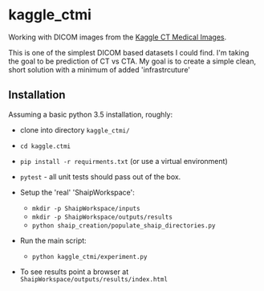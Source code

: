 # kaggle_ctmi
Working with DICOM images from the [Kaggle CT Medical Images](https://www.kaggle.com/kmader/siim-medical-images).

This is one of the simplest DICOM based datasets I could find. I'm taking the goal to be prediction of CT vs CTA.
My goal is to create a simple clean, short solution with a minimum of added 'infrastrcuture'

## Installation

Assuming a basic python 3.5 installation, roughly:
* clone into directory `kaggle_ctmi/`
* `cd kaggle.ctmi`
* `pip install -r requirments.txt`  (or use a virtual environment)
* `pytest` - all unit tests should pass out of the box.
* Setup the 'real'  'ShaipWorkspace':
  * `mkdir -p ShaipWorkspace/inputs`
  * `mkdir -p ShaipWorkspace/outputs/results`
  * `python shaip_creation/populate_shaip_directories.py`
  
* Run the main script:
  * `python kaggle_ctmi/experiment.py`
  
* To see results point a browser at `ShaipWorkspace/outputs/results/index.html`